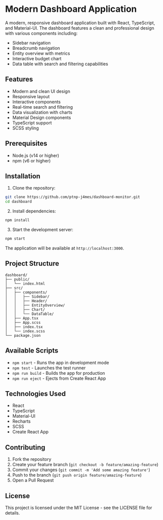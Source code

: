# Modern Dashboard Application

A modern, responsive dashboard application built with React, TypeScript, and Material-UI. The dashboard features a clean and professional design with various components including:

- Sidebar navigation
- Breadcrumb navigation
- Entity overview with metrics
- Interactive budget chart
- Data table with search and filtering capabilities

## Features

- Modern and clean UI design
- Responsive layout
- Interactive components
- Real-time search and filtering
- Data visualization with charts
- Material Design components
- TypeScript support
- SCSS styling

## Prerequisites

- Node.js (v14 or higher)
- npm (v6 or higher)

## Installation

1. Clone the repository:
```bash
git clone https://github.com/ptnp-j4mes/dashboard-monitor.git
cd dashboard
```

2. Install dependencies:
```bash
npm install
```

3. Start the development server:
```bash
npm start
```

The application will be available at `http://localhost:3000`.

## Project Structure

```
dashboard/
├── public/
│   └── index.html
├── src/
│   ├── components/
│   │   ├── Sidebar/
│   │   ├── Header/
│   │   ├── EntityOverview/
│   │   ├── Chart/
│   │   └── DataTable/
│   ├── App.tsx
│   ├── App.scss
│   ├── index.tsx
│   └── index.scss
└── package.json
```

## Available Scripts

- `npm start` - Runs the app in development mode
- `npm test` - Launches the test runner
- `npm run build` - Builds the app for production
- `npm run eject` - Ejects from Create React App

## Technologies Used

- React
- TypeScript
- Material-UI
- Recharts
- SCSS
- Create React App

## Contributing

1. Fork the repository
2. Create your feature branch (`git checkout -b feature/amazing-feature`)
3. Commit your changes (`git commit -m 'Add some amazing feature'`)
4. Push to the branch (`git push origin feature/amazing-feature`)
5. Open a Pull Request

## License

This project is licensed under the MIT License - see the LICENSE file for details.
